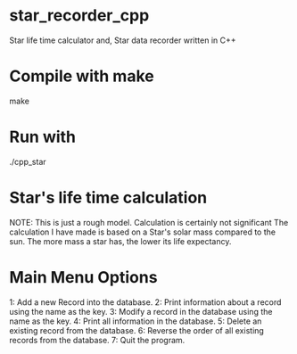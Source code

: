# star_recorder_cpp
Star life time calculator and, Star data recorder written in C++

# Compile with make
make
# Run with
./cpp_star

# Star's life time calculation
NOTE: This is just a rough model. Calculation is certainly not significant
The calculation I have made is based on a Star's solar mass compared to the sun. 
The more mass a star has, the lower its life expectancy.

# Main Menu Options
1: Add a new Record into the database.
2: Print information about a record using the name as the key. 
3: Modify a record in the database using the name as the key. 
4: Print all information in the database.
5: Delete an existing record from the database.
6: Reverse the order of all existing records from the database.
7: Quit the program.
